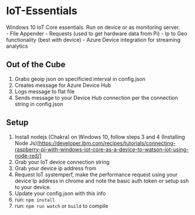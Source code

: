 # IoT-Essentials
Windows 10 IoT Core essentials. Run on device or as monitoring server.  
    - File Appender
    - Requests (used to get hardware data from Pi)
    - Ip to Geo functionality (best with device)
    - Azure Device integration for streaming analytics
## Out of the Cube
1. Grabs geoip json on specificied interval in config.json
1. Creates message for Azure Device Hub
1. Logs message to flat file 
1. Sends message to your Device Hub connection per the connection string in config.json

## Setup
1. Install nodejs (Chakra) on Windows 10, follow steps 3 and 4 (Installing Node Js)[https://developer.ibm.com/recipes/tutorials/connecting-raspberry-pi-with-windows-iot-core-as-a-device-to-watson-iot-using-node-red/]
1. Grab your IoT device connection string
1. Grab your device ip address from 
1. Request IoT systemperf, make the performance request using your device Ip address in chrome and note the basic auth token or setup ssh to your device.
1. Update your config.json with this info
1. run: `npm install`
1. run: `npm run watch` or `build` to compile
